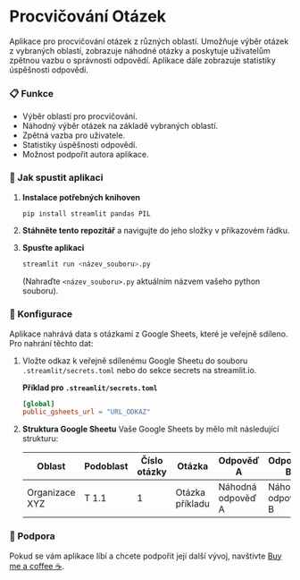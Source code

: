 # Procvičování Otázek

Aplikace pro procvičování otázek z různých oblastí. Umožňuje výběr otázek z vybraných oblastí, zobrazuje náhodné otázky a poskytuje uživatelům zpětnou vazbu o správnosti odpovědí. Aplikace dále zobrazuje statistiky úspěšnosti odpovědí.

### 📋 Funkce
- Výběr oblastí pro procvičování.
- Náhodný výběr otázek na základě vybraných oblastí.
- Zpětná vazba pro uživatele.
- Statistiky úspěšnosti odpovědí.
- Možnost podpořit autora aplikace.

### 🚀 Jak spustit aplikaci
1. **Instalace potřebných knihoven**
    ```bash
    pip install streamlit pandas PIL
    ```

2. **Stáhněte tento repozitář** a navigujte do jeho složky v příkazovém řádku.

3. **Spusťte aplikaci**
    ```bash
    streamlit run <název_souboru>.py
    ```
    (Nahraďte `<název_souboru>.py` aktuálním názvem vašeho python souboru).

### 🔧 Konfigurace
Aplikace nahrává data s otázkami z Google Sheets, které je veřejně sdíleno. Pro nahrání těchto dat:

1. Vložte odkaz k veřejně sdílenému Google Sheetu do souboru `.streamlit/secrets.toml` nebo do sekce secrets na streamlit.io.
    
    **Příklad pro `.streamlit/secrets.toml`**
    ```toml
    [global]
    public_gsheets_url = "URL_ODKAZ"
    ```

2. **Struktura Google Sheetu**
    Vaše Google Sheets by mělo mít následující strukturu:

    | Oblast | Podoblast | Číslo otázky | Otázka | Odpověď A | Odpověď B | Odpověď C | Správná odpověď | Zdroje |
    | ------ | --------- | ------------ | ------ | --------- | --------- | --------- | --------------- | ------ |
    | Organizace XYZ | T 1.1 | 1 | Otázka příkladu | Náhodná odpověď A | Náhodná odpověď B | Náhodná odpověď C | a | [odkaz](#) |

### 💙 Podpora
Pokud se vám aplikace líbí a chcete podpořit její další vývoj, navštivte [Buy me a coffee ☕](https://www.buymeacoffee.com/bbscout).
